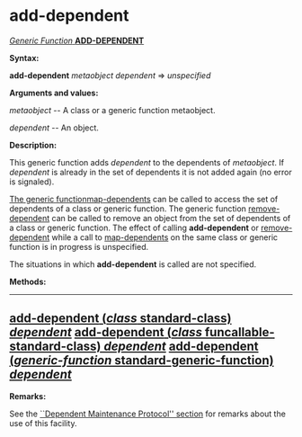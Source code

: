 add-dependent
=============

[*Generic Function* **ADD-DEPENDENT**]()

**Syntax:**

**add-dependent** *metaobject* *dependent* => *unspecified*

**Arguments and values:**

*metaobject* -- A class or a generic function metaobject.

*dependent* -- An object.

**Description:**

This generic function adds *dependent* to the dependents of *metaobject*. If *dependent* is already in the set of dependents it is not added again (no error is signaled).

[The generic function]()[map-dependents](map-dependents.md) can be called to access the set of dependents of a class or generic function. The generic function [remove-dependent](remove-dependent.md) can be called to remove an object from the set of dependents of a class or generic function. The effect of calling **add-dependent** or [remove-dependent](remove-dependent.md) while a call to [map-dependents](map-dependents.md) on the same class or generic function is in progress is unspecified.

The situations in which **add-dependent** is called are not specified.

**Methods:**

  ----------------------------------------------------------------------------------------------------------------------------
  [**add-dependent** (*class* standard-class) *dependent*](add-dependent-standard-class.md)
  [**add-dependent** (*class* funcallable-standard-class) *dependent*](add-dependent-funcallable-standard-class.md)
  [**add-dependent** (*generic-function* standard-generic-function) *dependent*](add-dependent-standard-generic-function.md)
  ----------------------------------------------------------------------------------------------------------------------------

**Remarks:**

See the [``Dependent Maintenance Protocol'' section](dependent-maintenance-protocol.md) for remarks about the use of this facility.
